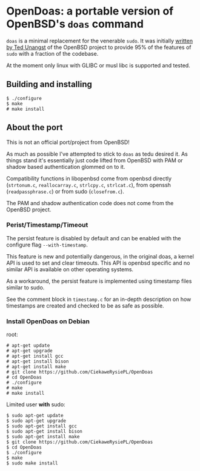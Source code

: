 # OpenDoas: a portable version of OpenBSD's `doas` command

`doas` is a minimal replacement for the venerable `sudo`. It was
initially [written by Ted Unangst](http://www.tedunangst.com/flak/post/doas)
of the OpenBSD project to provide 95% of the features of `sudo` with a
fraction of the codebase.

At the moment only linux with GLIBC or musl libc is supported and tested.

## Building and installing

```
$ ./configure
$ make
# make install
```

## About the port

This is not an official port/project from OpenBSD!

As much as possible I've attempted to stick to `doas` as tedu desired
it. As things stand it's essentially just code lifted from OpenBSD with
PAM or shadow based authentication glommed on to it.

Compatibility functions in libopenbsd come from openbsd directly
(`strtonum.c`, `reallocarray.c`, `strlcpy.c`, `strlcat.c`),
from openssh (`readpassphrase.c`) or from sudo (`closefrom.c`).

The PAM and shadow authentication code does not come from the OpenBSD project.

### Perist/Timestamp/Timeout

The persist feature is disabled by default and can be enabled with the configure
flag `--with-timestamp`.

This feature is new and potentially dangerous, in the original doas, a kernel API
is used to set and clear timeouts. This API is openbsd specific and no similar API
is available on other operating systems.

As a workaround, the persist feature is implemented using timestamp files
similar to sudo.

See the comment block in `timestamp.c` for an in-depth description on how
timestamps are created and checked to be as safe as possible.

### Install OpenDoas on Debian

root:
```
# apt-get update
# apt-get upgrade
# apt-get install gcc
# apt-get install bison
# apt-get install make
# git clone https://github.com/CiekaweRysiePL/OpenDoas
# cd OpenDoas
# ./configure
# make
# make install
```

Limited user **with** sudo:
```
$ sudo apt-get update
$ sudo apt-get upgrade
$ sudo apt-get install gcc
$ sudo apt-get install bison
$ sudo apt-get install make
$ git clone https://github.com/CiekaweRysiePL/OpenDoas
$ cd OpenDoas
$ ./configure
$ make
$ sudo make install
```
